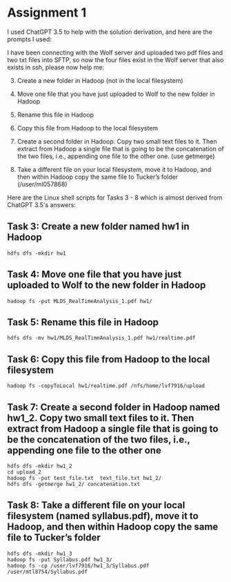 # Assignment 1

I used ChatGPT 3.5 to help with the solution derivation, and here are the prompts I used:

I have been connecting with the Wolf server and uploaded two pdf files and two txt files into SFTP, so now the four files exist in the Wolf server that also exists in ssh, please now help me:

3. Create a new folder in Hadoop (not in the local filesystem)

4. Move one file that you have just uploaded to Wolf to the new folder in Hadoop

5. Rename this file in Hadoop

6. Copy this file from Hadoop to the local filesystem

7. Create a second folder in Hadoop. Copy two small text files to it. Then extract from Hadoop a single file that is going to be the concatenation of the two files, i.e., appending one file to the other one. (use getmerge)

8. Take a different file on your local filesystem, move it to Hadoop, and then within Hadoop copy the same file to Tucker’s folder (/user/ml057868)


Here are the Linux shell scripts for Tasks 3 - 8 which is almost derived from ChatGPT 3.5's answers:

## Task 3: Create a new folder named **hw1** in Hadoop

```
hdfs dfs -mkdir hw1
```

## Task 4: Move one file that you have just uploaded to Wolf to the new folder in Hadoop

```
hadoop fs -put MLDS_RealTimeAnalysis_1.pdf hw1/
```

## Task 5: Rename this file in Hadoop

```
hdfs dfs -mv hw1/MLDS_RealTimeAnalysis_1.pdf hw1/realtime.pdf
```

## Task 6: Copy this file from Hadoop to the local filesystem

```
hadoop fs -copyToLocal hw1/realtime.pdf /nfs/home/lvf7916/upload
```

## Task 7: Create a second folder in Hadoop named **hw1_2**. Copy two small text files to it. Then extract from Hadoop a single file that is going to be the concatenation of the two files, i.e., appending one file to the other one

```
hdfs dfs -mkdir hw1_2
cd upload_2
hadoop fs -put test_file.txt  text_file.txt hw1_2/
hdfs dfs -getmerge hw1_2/ concatenation.txt
```

## Task 8: Take a different file on your local filesystem (named syllabus.pdf), move it to Hadoop, and then within Hadoop copy the same file to Tucker’s folder

```
hdfs dfs -mkdir hw1_3
hadoop fs -put Syllabus.pdf hw1_3/
hadoop fs -cp /user/lvf7916/hw1_3/Syllabus.pdf /user/mtl8754/Syllabus.pdf
```
